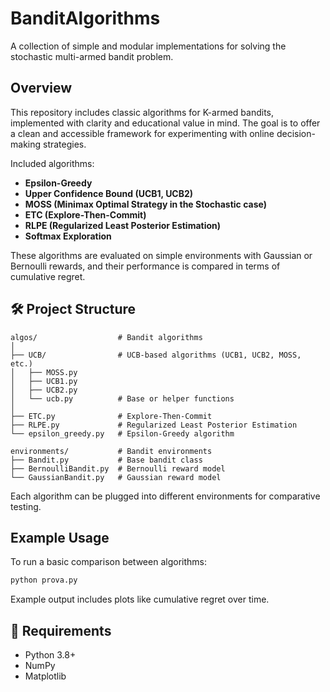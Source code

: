 # BanditAlgorithms

A collection of simple and modular implementations for solving the stochastic multi-armed bandit problem.

## Overview

This repository includes classic algorithms for K-armed bandits, implemented with clarity and educational value in mind. The goal is to offer a clean and accessible framework for experimenting with online decision-making strategies.

Included algorithms:
- **Epsilon-Greedy**
- **Upper Confidence Bound (UCB1, UCB2)**
- **MOSS (Minimax Optimal Strategy in the Stochastic case)**
- **ETC (Explore-Then-Commit)**
- **RLPE (Regularized Least Posterior Estimation)**
- **Softmax Exploration**

These algorithms are evaluated on simple environments with Gaussian or Bernoulli rewards, and their performance is compared in terms of cumulative regret.

## 🛠️ Project Structure

```
algos/                  # Bandit algorithms
│
├── UCB/                # UCB-based algorithms (UCB1, UCB2, MOSS, etc.)
│   ├── MOSS.py
│   ├── UCB1.py
│   ├── UCB2.py
│   └── ucb.py          # Base or helper functions
│
├── ETC.py              # Explore-Then-Commit
├── RLPE.py             # Regularized Least Posterior Estimation
└── epsilon_greedy.py   # Epsilon-Greedy algorithm

environments/           # Bandit environments
├── Bandit.py           # Base bandit class
├── BernoulliBandit.py  # Bernoulli reward model
└── GaussianBandit.py   # Gaussian reward model
```

Each algorithm can be plugged into different environments for comparative testing.

## Example Usage

To run a basic comparison between algorithms:

```bash
python prova.py
```

Example output includes plots like cumulative regret over time.

## 🔧 Requirements

- Python 3.8+
- NumPy
- Matplotlib
